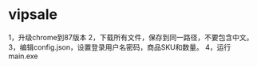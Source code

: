 # vipsale
1，升级chrome到87版本
2，下载所有文件，保存到同一路径，不要包含中文。
3，编辑config.json，设置登录用户名密码，商品SKU和数量。
4，运行main.exe
